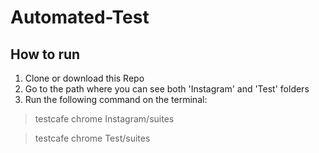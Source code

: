 # Automated-Test
## How to run

 1. Clone or download this Repo
 2. Go to the path where you can see both 'Instagram' and 'Test' folders
 3. Run the following command on the terminal:
 

> testcafe chrome Instagram/suites

> testcafe chrome Test/suites
